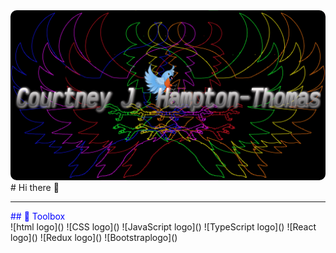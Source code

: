 <style>
    .blue{
        color:blue;
    }
    .rounded{
        border-radius:10px;
    }
</style>

<div><img src="/assets/LogoBackground2.png" alt="Blue Jaye Banner" class="rounded"/></div>
# Hi there 👋

---

<div class="blue">
## 🧰 Toolbox
</div>
![html logo]()
![CSS logo]()
![JavaScript logo]()
![TypeScript logo]()
![React logo]()
![Redux logo]()
![Bootstraplogo]()

<!--
**Champtont/Champtont** is a ✨ _special_ ✨ repository because its `README.md` (this file) appears on your GitHub profile.

Here are some ideas to get you started:

- 🔭 I’m currently working on ...
- 🌱 I’m currently learning ...
- 👯 I’m looking to collaborate on ...
- 🤔 I’m looking for help with ...
- 💬 Ask me about ...
- 📫 How to reach me: ...
- 😄 Pronouns: ...
- ⚡ Fun fact: ...
-->
